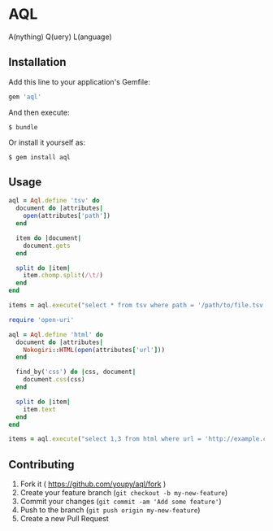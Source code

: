 # AQL

A(nything) Q(uery) L(anguage)

## Installation

Add this line to your application's Gemfile:

```ruby
gem 'aql'
```

And then execute:

    $ bundle

Or install it yourself as:

    $ gem install aql

## Usage

```ruby
aql = Aql.define 'tsv' do
  document do |attributes|
    open(attributes['path'])
  end

  item do |document|
    document.gets
  end

  split do |item|
    item.chomp.split(/\t/)
  end
end

items = aql.execute("select * from tsv where path = '/path/to/file.tsv'")
```

```ruby
require 'open-uri'

aql = Aql.define 'html' do
  document do |attributes|
    Nokogiri::HTML(open(attributes['url']))
  end

  find_by('css') do |css, document|
    document.css(css)
  end

  split do |item|
    item.text
  end
end

items = aql.execute("select 1,3 from html where url = 'http://example.com/foo' and css = 'div.bar'")
```

## Contributing

1. Fork it ( https://github.com/youpy/aql/fork )
2. Create your feature branch (`git checkout -b my-new-feature`)
3. Commit your changes (`git commit -am 'Add some feature'`)
4. Push to the branch (`git push origin my-new-feature`)
5. Create a new Pull Request
